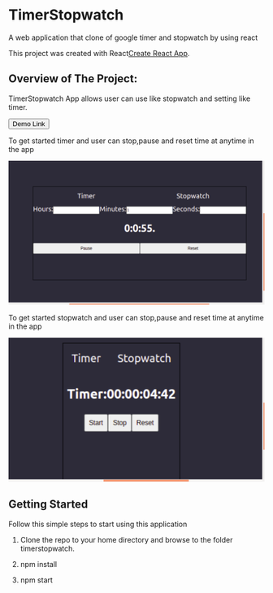 # TimerStopwatch
A web application that clone of google timer and stopwatch by using react

This project was created  with  React[Create React App](https://github.com/facebook/create-react-app).

## Overview of The Project:
TimerStopwatch App allows user can use like stopwatch and setting like timer.

<a href =  "https://timerstopwatch.netlify.app/">
  <button style = "background:red,padding:5px">Demo Link</button>
</a>

<p>To get started timer and user can stop,pause and reset time at anytime in the app</p>
<p> <img src  = "https://github.com/AshokJammu/timerStopwatch/blob/master/timerstopwatch/public/timer.png"> </p>


<p>To get started stopwatch and user can stop,pause and reset time at anytime in the app</p>
<p> <img src  = "https://github.com/AshokJammu/timerStopwatch/blob/master/timerstopwatch/public/stopwatch.png"> </p>

 
## Getting Started

Follow this simple steps to start using this application

1.   Clone the  repo to your home directory and browse to the folder timerstopwatch.

2.   npm install

4.   npm start
